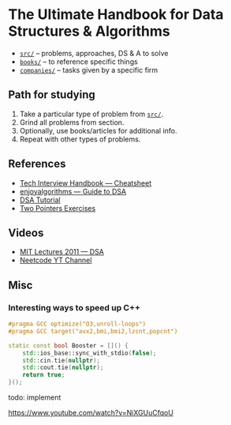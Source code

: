# The Ultimate Handbook for Data Structures & Algorithms

- [`src/`](./src/README.md) – problems, approaches, DS & A to solve
- [`books/`](./books/README.md) – to reference specific things
- [`companies/`](./companies/README.md) – tasks given by a specific firm

## Path for studying

1. Take a particular type of problem from [`src/`](./src/README.md).
2. Grind all problems from section.
3. Optionally, use books/articles for additional info.
4. Repeat with other types of problems.

## References

- [Tech Interview Handbook — Cheatsheet](https://www.techinterviewhandbook.org/algorithms/study-cheatsheet/)
- [enjoyalgorithms — Guide to DSA](https://enjoyalgorithms.com/blog/step-by-step-guidance-to-master-data-structure-and-algorithms-for-coding-interview)
- [DSA Tutorial](https://www.geeksforgeeks.org/learn-data-structures-and-algorithms-dsa-tutorial/)
- [Two Pointers Exercises](https://towardsdatascience.com/two-pointer-approach-python-code-f3986b602640)

## Videos

- [MIT Lectures 2011 — DSA](https://ocw.mit.edu/courses/6-006-introduction-to-algorithms-fall-2011/video_galleries/lecture-videos/)
- [Neetcode YT Channel](https://www.youtube.com/@NeetCode)

## Misc

### Interesting ways to speed up C++

```c++
#pragma GCC optimize("O3,unroll-loops")
#pragma GCC target("avx2,bmi,bmi2,lzcnt,popcnt")

static const bool Booster = []() {
    std::ios_base::sync_with_stdio(false);
    std::cin.tie(nullptr);
    std::cout.tie(nullptr);
    return true;
}();
```

todo: implement

https://www.youtube.com/watch?v=NiXGUuCfqoU
